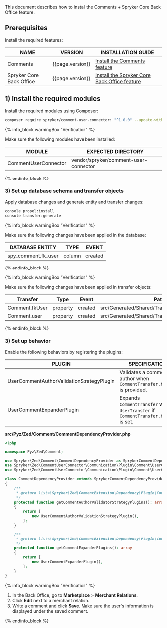 This document describes how to install the Comments + Spryker Core Back Office feature.

## Prerequisites

Install the required features:

| NAME                     | VERSION          | INSTALLATION GUIDE                                                                                                                                                |
|--------------------------|------------------|-------------------------------------------------------------------------------------------------------------------------------------------------------------------|
| Comments                 | {{page.version}} | [Install the Comments feature](/docs/pbc/all/cart-and-checkout/{{page.version}}/base-shop/install-and-upgrade/install-features/install-the-comments-feature.html) |
| Spryker Core Back Office | {{page.version}} | [Install the Spryker Core Back Office feature](/docs/scos/dev/feature-integration-guides/{{page.version}}/spryker-core-back-office-feature-integration.html)      |

## 1) Install the required modules

Install the required modules using Composer:

```bash
composer require spryker/comment-user-connector: "^1.0.0" --update-with-dependencies
```

{% info_block warningBox "Verification" %}

Make sure the following modules have been installed:

| MODULE                         | EXPECTED DIRECTORY                               |
|--------------------------------|--------------------------------------------------|
| CommentUserConnector           | vendor/spryker/comment-user-connector            |

{% endinfo_block %}

### 3) Set up database schema and transfer objects

Apply database changes and generate entity and transfer changes:

```bash
console propel:install
console transfer:generate
```

{% info_block warningBox "Verification" %}

Make sure the following changes have been applied in the database:

| DATABASE ENTITY     | TYPE   | EVENT   |
|---------------------|--------|---------|
| spy_comment.fk_user | column | created |

{% endinfo_block %}

{% info_block warningBox "Verification" %}

Make sure the following changes have been applied in transfer objects:

| Transfer       | Type     | Event   | Path                                          |
|----------------|----------|---------|-----------------------------------------------|
| Comment.fkUser | property | created | src/Generated/Shared/Transfer/CommentTransfer |
| Comment.user   | property | created | src/Generated/Shared/Transfer/CommentTransfer |

{% endinfo_block %}

### 3) Set up behavior

Enable the following behaviors by registering the plugins:

| PLUGIN                                    | SPECIFICATION                                                                     | PREREQUISITES | NAMESPACE                                                     |
|-------------------------------------------|-----------------------------------------------------------------------------------|---------------|---------------------------------------------------------------|
| UserCommentAuthorValidationStrategyPlugin | Validates a comment author when `CommentTransfer.fkUser` is provided.               |               | Spryker\Zed\CommentUserConnector\Communication\Plugin\Comment |
| UserCommentExpanderPlugin                 | Expands `CommentTransfer` with `UserTransfer` if `CommentTransfer.fkUser` is set. |               | Spryker\Zed\CommentUserConnector\Communication\Plugin\Comment |

**src/Pyz/Zed/Comment/CommentDependencyProvider.php**

```php
<?php

namespace Pyz\Zed\Comment;

use Spryker\Zed\Comment\CommentDependencyProvider as SprykerCommentDependencyProvider;
use Spryker\Zed\CommentUserConnector\Communication\Plugin\Comment\UserCommentAuthorValidationStrategyPlugin;
use Spryker\Zed\CommentUserConnector\Communication\Plugin\Comment\UserCommentExpanderPlugin;

class CommentDependencyProvider extends SprykerCommentDependencyProvider
{
    /**
     * @return list<\Spryker\Zed\CommentExtension\Dependency\Plugin\CommentAuthorValidatorStrategyPluginInterface>
     */
    protected function getCommentAuthorValidatorStrategyPlugins(): array
    {
        return [
            new UserCommentAuthorValidationStrategyPlugin(),
        ];
    }

    /**
     * @return list<\Spryker\Zed\CommentExtension\Dependency\Plugin\CommentExpanderPluginInterface>
     */
    protected function getCommentExpanderPlugins(): array
    {
        return [
            new UserCommentExpanderPlugin(),
        ];
    }
}
```

{% info_block warningBox "Verification" %}

1. In the Back Office, go to **Marketplace** > **Merchant Relations**.
2. Click **Edit** next to a merchant relation.
3. Write a comment and click **Save**.
    Make sure the user's information is displayed under the saved comment.



{% endinfo_block %}
